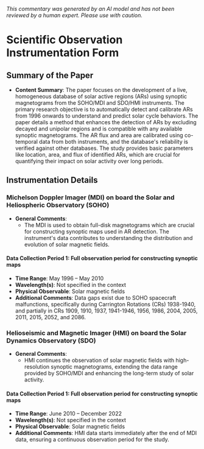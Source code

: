 _This commentary was generated by an AI model and has not been reviewed by a human expert. Please use with caution._

# Scientific Observation Instrumentation Form

## Summary of the Paper
- **Content Summary**: The paper focuses on the development of a live, homogeneous database of solar active regions (ARs) using synoptic magnetograms from the SOHO/MDI and SDO/HMI instruments. The primary research objective is to automatically detect and calibrate ARs from 1996 onwards to understand and predict solar cycle behaviors. The paper details a method that enhances the detection of ARs by excluding decayed and unipolar regions and is compatible with any available synoptic magnetograms. The AR flux and area are calibrated using co-temporal data from both instruments, and the database's reliability is verified against other databases. The study provides basic parameters like location, area, and flux of identified ARs, which are crucial for quantifying their impact on solar activity over long periods.

## Instrumentation Details

### Michelson Doppler Imager (MDI) on board the Solar and Heliospheric Observatory (SOHO)
- **General Comments**:
   - The MDI is used to obtain full-disk magnetograms which are crucial for constructing synoptic maps used in AR detection. The instrument's data contributes to understanding the distribution and evolution of solar magnetic fields.

#### Data Collection Period 1: Full observation period for constructing synoptic maps
- **Time Range**: May 1996 – May 2010
- **Wavelength(s)**: Not specified in the context
- **Physical Observable**: Solar magnetic fields
- **Additional Comments**: Data gaps exist due to SOHO spacecraft malfunctions, specifically during Carrington Rotations (CRs) 1938-1940, and partially in CRs 1909, 1910, 1937, 1941-1946, 1956, 1986, 2004, 2005, 2011, 2015, 2052, and 2086.

### Helioseismic and Magnetic Imager (HMI) on board the Solar Dynamics Observatory (SDO)
- **General Comments**:
   - HMI continues the observation of solar magnetic fields with high-resolution synoptic magnetograms, extending the data range provided by SOHO/MDI and enhancing the long-term study of solar activity.

#### Data Collection Period 1: Full observation period for constructing synoptic maps
- **Time Range**: June 2010 – December 2022
- **Wavelength(s)**: Not specified in the context
- **Physical Observable**: Solar magnetic fields
- **Additional Comments**: HMI data starts immediately after the end of MDI data, ensuring a continuous observation period for the study.
